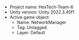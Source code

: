 <!-- UNITY CODE ASSIST INSTRUCTIONS START -->
- Project name: HexTech-Team-6
- Unity version: Unity 2022.3.45f1
- Active game object:
  - Name: NetworkManager
  - Tag: Untagged
  - Layer: Default
<!-- UNITY CODE ASSIST INSTRUCTIONS END -->